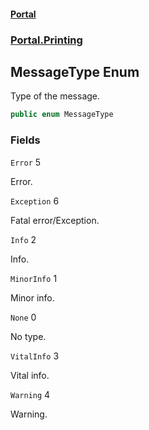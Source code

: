 #### [Portal](index.md 'index')
### [Portal.Printing](Portal.Printing.md 'Portal.Printing')

## MessageType Enum

Type of the message.

```csharp
public enum MessageType
```
### Fields

<a name='Portal.Printing.MessageType.Error'></a>

`Error` 5

Error.

<a name='Portal.Printing.MessageType.Exception'></a>

`Exception` 6

Fatal error/Exception.

<a name='Portal.Printing.MessageType.Info'></a>

`Info` 2

Info.

<a name='Portal.Printing.MessageType.MinorInfo'></a>

`MinorInfo` 1

Minor info.

<a name='Portal.Printing.MessageType.None'></a>

`None` 0

No type.

<a name='Portal.Printing.MessageType.VitalInfo'></a>

`VitalInfo` 3

Vital info.

<a name='Portal.Printing.MessageType.Warning'></a>

`Warning` 4

Warning.